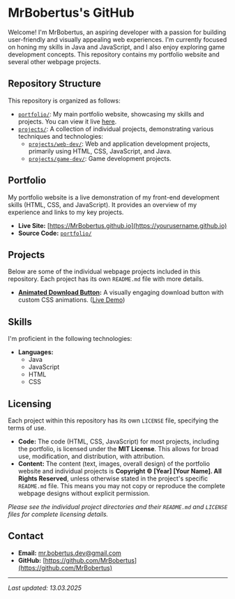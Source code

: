 # MrBobertus's GitHub

Welcome! I'm MrBobertus, an aspiring developer with a passion for building user-friendly and visually appealing web experiences.  I'm currently focused on honing my skills in Java and JavaScript, and I also enjoy exploring game development concepts. This repository contains my portfolio website and several other webpage projects.

## Repository Structure

This repository is organized as follows:

*   [`portfolio/`](portfolio/): My main portfolio website, showcasing my skills and projects. You can view it live [here](https://yourusername.github.io).
*   [`projects/`](projects/): A collection of individual projects, demonstrating various techniques and technologies:
    *   [`projects/web-dev/`](projects/web-dev/): Web and application development projects, primarily using HTML, CSS, JavaScript, and Java.
    *   [`projects/game-dev/`](projects/game-dev/): Game development projects.

## Portfolio

My portfolio website is a live demonstration of my front-end development skills (HTML, CSS, and JavaScript). It provides an overview of my experience and links to my key projects.

*   **Live Site:** [https://MrBobertus.github.io](https://yourusername.github.io)
*   **Source Code:** [`portfolio/`](portfolio/)

## Projects

Below are some of the individual webpage projects included in this repository. Each project has its own `README.md` file with more details.

*   **[Animated Download Button](projects/web-dev/animated-download-button/):**  A visually engaging download button with custom CSS animations. ([Live Demo](https://mrbobertus.github.io/projects/web-dev/animated-download-button/))

## Skills

I'm proficient in the following technologies:

*   **Languages:**
    *   Java
    *   JavaScript
    *   HTML
    *   CSS

## Licensing

Each project within this repository has its own `LICENSE` file, specifying the terms of use.

*   **Code:** The code (HTML, CSS, JavaScript) for most projects, including the portfolio, is licensed under the **MIT License**. This allows for broad use, modification, and distribution, with attribution.
*   **Content:** The content (text, images, overall design) of the portfolio website and individual projects is **Copyright © [Year] [Your Name]. All Rights Reserved**, unless otherwise stated in the project's specific `README.md` file. This means you may not copy or reproduce the complete webpage designs without explicit permission.

*Please see the individual project directories and their `README.md` and `LICENSE` files for complete licensing details.*

## Contact

*   **Email:** mr.bobertus.dev@gmail.com
*   **GitHub:** [https://github.com/MrBobertus](https://github.com/MrBobertus)

---

*Last updated: 13.03.2025*
